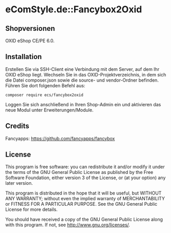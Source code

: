 eComStyle.de::Fancybox2Oxid
===========================

Shopversionen
-------------
OXID eShop CE/PE 6.0.

Installation
------------
Erstellen Sie via SSH-Client eine Verbindung mit dem Server, auf dem Ihr OXID eShop liegt.
Wechseln Sie in das OXID-Projektverzeichnis, in dem sich die Datei composer.json sowie die source- und vendor-Ordner befinden.
Führen Sie dort folgenden Befehl aus:

`composer require ecs/fancybox2oxid`

Loggen Sie sich anschließend in Ihren Shop-Admin ein und aktivieren das neue Modul unter Erweiterungen/Module.

Credits
-------
Fancyapps: <https://github.com/fancyapps/fancybox>

License
-------
This program is free software: you can redistribute it and/or modify
it under the terms of the GNU General Public License as published by
the Free Software Foundation, either version 3 of the License, or
(at your option) any later version.

This program is distributed in the hope that it will be useful,
but WITHOUT ANY WARRANTY; without even the implied warranty of
MERCHANTABILITY or FITNESS FOR A PARTICULAR PURPOSE.  See the
GNU General Public License for more details.

You should have received a copy of the GNU General Public License
along with this program.  If not, see <http://www.gnu.org/licenses/>.